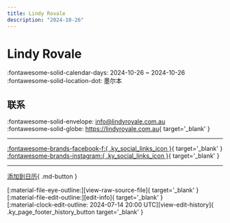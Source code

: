 ```yaml
---
title: Lindy Rovale
description: "2024-10-26"
---
```


# Lindy Rovale 

:fontawesome-solid-calendar-days: 2024-10-26 ~ 2024-10-26  
:fontawesome-solid-location-dot: 墨尔本  

## 联系

:fontawesome-solid-envelope: <info@lindyroyale.com.au>  
:fontawesome-solid-globe: <https://lindyroyale.com.au>{ target='_blank' }  

---

 [:fontawesome-brands-facebook-f:{ .ky_social_links_icon }](https://www.facebook.com/LindyRoyale){ target='_blank' } [:fontawesome-brands-instagram:{ .ky_social_links_icon }](https://instagram.com/lindyroyale){ target='_blank' }

---

[添加到日历](https://swing.news/ics/zh-Hans/2024/au/lindy-rovale-2024.ics){ .md-button }

<div class="ky_page_footer" markdown>
<div class="ky_page_footer_trailing" markdown="span">
[:material-file-eye-outline:][view-raw-source-file]{ target='_blank' }
[:material-file-edit-outline:][edit-info]{ target='_blank' }
</div>
<div class="ky_page_footer_leading" markdown="span">
[:material-clock-edit-outline: 2024-07-14 20:00 UTC][view-edit-history]{ .ky_page_footer_history_button target='_blank' }
</div>
</div>

[view-raw-source-file]: https://github.com/swingdance/events/blob/main/2024/au/lindy-rovale-2024.json "查看原始源文件"
[edit-info]: https://github.com/swingdance/events/issues/new?assignees=&labels=update+event&projects=&template=03-update_entity.yml&title=%5B2024%2Fau%5D%20Lindy%20Rovale&region=au&year=2024&id=lindy-rovale-2024&name=Lindy%20Rovale&org_id= "编辑信息"

[view-edit-history]: https://github.com/swingdance/events/commits/main/2024/au/lindy-rovale-2024.json "查看编辑历史"
